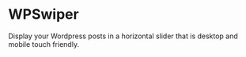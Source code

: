 WPSwiper
========

Display your Wordpress posts in a horizontal slider that is desktop and mobile touch friendly.
